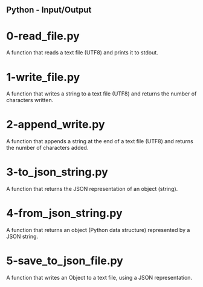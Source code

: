 ## Python - Input/Output
# 0-read_file.py
A function that reads a text file (UTF8) and prints it to stdout.
# 1-write_file.py
A function that writes a string to a text file (UTF8) and returns the number of characters written.
# 2-append_write.py
A function that appends a string at the end of a text file (UTF8) and returns the number of characters added.
# 3-to_json_string.py
A function that returns the JSON representation of an object (string).
# 4-from_json_string.py
A function that returns an object (Python data structure) represented by a JSON string.
# 5-save_to_json_file.py
A function that writes an Object to a text file, using a JSON representation.
